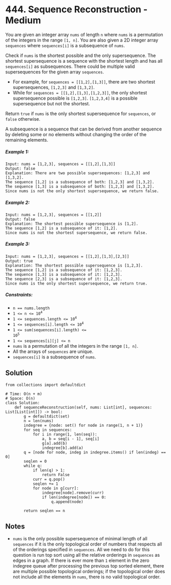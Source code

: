 # 444. Sequence Reconstruction - Medium

You are given an integer array `nums` of length `n` where `nums` is a permutation of the integers in the range `[1, n]`. You are also given a 2D integer array `sequences` where `sequences[i]` is a subsequence of `nums`.

Check if `nums` is the shortest possible and the only supersequence. The shortest supersequence is a sequence with the shortest length and has all `sequences[i]` as subsequences. There could be multiple valid supersequences for the given array `sequences`.

- For example, for `sequences = [[1,2],[1,3]]`, there are two shortest supersequences, `[1,2,3]` and `[1,3,2]`.
- While for `sequences = [[1,2],[1,3],[1,2,3]]`, the only shortest supersequence possible is `[1,2,3]`. `[1,2,3,4]` is a possible supersequence but not the shortest.

Return `true` if `nums` is the only shortest supersequence for `sequences`, or `false` otherwise.

A subsequence is a sequence that can be derived from another sequence by deleting some or no elements without changing the order of the remaining elements.

##### Example 1:

```
Input: nums = [1,2,3], sequences = [[1,2],[1,3]]
Output: false
Explanation: There are two possible supersequences: [1,2,3] and [1,3,2].
The sequence [1,2] is a subsequence of both: [1,2,3] and [1,3,2].
The sequence [1,3] is a subsequence of both: [1,2,3] and [1,3,2].
Since nums is not the only shortest supersequence, we return false.
```

##### Example 2:

```
Input: nums = [1,2,3], sequences = [[1,2]]
Output: false
Explanation: The shortest possible supersequence is [1,2].
The sequence [1,2] is a subsequence of it: [1,2].
Since nums is not the shortest supersequence, we return false.
```

##### Example 3:

```
Input: nums = [1,2,3], sequences = [[1,2],[1,3],[2,3]]
Output: true
Explanation: The shortest possible supersequence is [1,2,3].
The sequence [1,2] is a subsequence of it: [1,2,3].
The sequence [1,3] is a subsequence of it: [1,2,3].
The sequence [2,3] is a subsequence of it: [1,2,3].
Since nums is the only shortest supersequence, we return true.
```

##### Constraints:

- <code>n == nums.length</code>
- <code>1 <= n <= 10<sup>4</sup></code>
- <code>1 <= sequences.length <= 10<sup>4</sup></code>
- <code>1 <= sequences[i].length <= 10<sup>4</sup></code>
- <code>1 <= sum(sequences[i].length) <= 10<sup>5</sup></code>
- <code>1 <= sequences[i][j] <= n</code>
- `nums` is a permutation of all the integers in the range `[1, n]`.
- All the arrays of `sequences` are unique.
- `sequences[i]` is a subsequence of `nums`.

## Solution

```
from collections import defaultdict

# Time: O(n + m)
# Space: O(n)
class Solution:
    def sequenceReconstruction(self, nums: List[int], sequences: List[List[int]]) -> bool:
        g = defaultdict(set)
        n = len(nums)
        indegree = {node: set() for node in range(1, n + 1)}
        for seq in sequences:
            for i in range(1, len(seq)):
                a, b = seq[i - 1], seq[i]
                g[a].add(b)
                indegree[b].add(a)
        q = [node for node, indeg in indegree.items() if len(indeg) == 0]
        seqlen = 0
        while q:
            if len(q) > 1:
                return False
            curr = q.pop()
            seqlen += 1
            for node in g[curr]:
                indegree[node].remove(curr)
                if len(indegree[node]) == 0:
                    q.append(node)

        return seqlen == n
```

## Notes
- `nums` is the only possible supersequence of minimal length of all `sequences` if it is the only topological order of numbers that respects all of the orderings specified in `sequences`. All we need to do for this question is run top sort using all the relative orderings in `sequences` as edges in a graph. If there is ever more than `1` element in the zero indegree queue after processing the previous top sorted element, there are multiple possible topological orderings; if the topological order does not include all the elements in `nums`, there is no valid topological order.